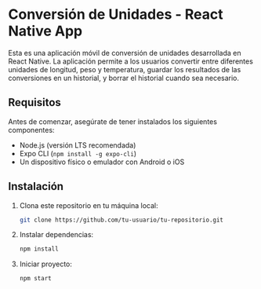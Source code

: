 # Conversión de Unidades - React Native App

Esta es una aplicación móvil de conversión de unidades desarrollada en React Native. La aplicación permite a los usuarios convertir entre diferentes unidades de longitud, peso y temperatura, guardar los resultados de las conversiones en un historial, y borrar el historial cuando sea necesario.

## Requisitos

Antes de comenzar, asegúrate de tener instalados los siguientes componentes:

- Node.js (versión LTS recomendada)
- Expo CLI (`npm install -g expo-cli`)
- Un dispositivo físico o emulador con Android o iOS

## Instalación

1. Clona este repositorio en tu máquina local:

   ```bash
   git clone https://github.com/tu-usuario/tu-repositorio.git

2. Instalar dependencias:

   ```bash
   npm install

3. Iniciar proyecto:
   ```bash
   npm start
